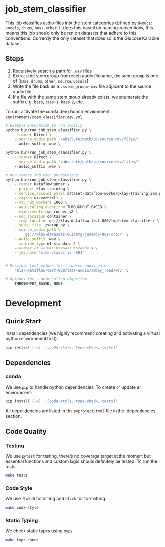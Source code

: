 # job_stem_classifier

This job classifies audio files into the stem categories defined by `demucs`: `vocals`, `drums`,
`bass`, `other`. It does this based on naming conventions, this means this job should only
be run on datasets that adhere to this conventions. Currently the only dataset that does so is
the Glucose Karaoke dataset.

## Steps
1. Recursively search a path for `.wav` files
2. Extract the stem group from each audio filename, the stem group is one of [`bass`, `drums`, `other`, `source`, `vocals`]
3. Write the file back as a `.<stem_group>.wav` file adjacent to the source audio file
4. If a file with the same stem group already exists, we enumerate the suffix e.g. `bass`, `bass-1`, `bass-2`, etc.

To run, activate the conda dev+launch environment: `environment/stem_classifier.dev.yml`.

```bash
# Example invocation to run locally
python bin/run_job_stem_classifier.py \
    --runner Direct \
    --source_audio_path '/absolute/path/to/source.wav/files/'
    --audio_suffix .wav \

python bin/run_job_stem_classifier.py \
    --runner Direct \
    --source_audio_path '/absolute/path/to/source.wav/files/'
    --audio_suffix .wav \

# Run remote job with autoscaling
python bin/run_job_stem_classifier.py \
    --runner DataflowRunner \
    --project klay-training \
    --service_account_email dataset-dataflow-worker@klay-training.iam.gserviceaccount.com \
    --region us-central1 \
    --max_num_workers 1000 \
    --autoscaling_algorithm THROUGHPUT_BASED \
    --experiments use_runner_v2 \
    --sdk_location container \
    --temp_location gs://klay-dataflow-test-000/tmp/stem-classifier/ \
    --setup_file ./setup.py \
    --source_audio_path \
        'gs://klay-datasets-001/mtg-jamendo-90s-crop/' \
    --audio_suffix .wav \
    --machine_type n1-standard-2 \
    --number_of_worker_harness_threads 2 \
    --job_name 'stem-classifier-001'


# Possible test values for --source_audio_path
    'klay-dataflow-test-000/test-audio/abbey_road/wav' \

# Options for --autoscaling-algorithm
    THROUGHPUT_BASED, NONE
```

# Development
## Quick Start
Install dependencies (we highly recommend creating and activating a virtual
python environment first):

```sh
pip install [-e] '.[code-style, type-check, tests]'
```

## Dependencies
### conda
We use `pip` to handle python dependencies.  To create or update an environment:

```sh
pip install [-e] '.[code-style, type-check, tests]'
```

All dependencies are listed in the `pyproject.toml` file in the 'dependencies'
section.

## Code Quality
### Testing
We use `pytest` for testing, there's no coverage target at the moment but
essential functions and custom logic should definitely be tested. To run the
tests:
```sh
make tests
```

### Code Style
We use `flake8` for linting and `black` for formatting.

```sh
make code-style
```

### Static Typing
We check static types using `mypy`.
```sh
make type-check
```
